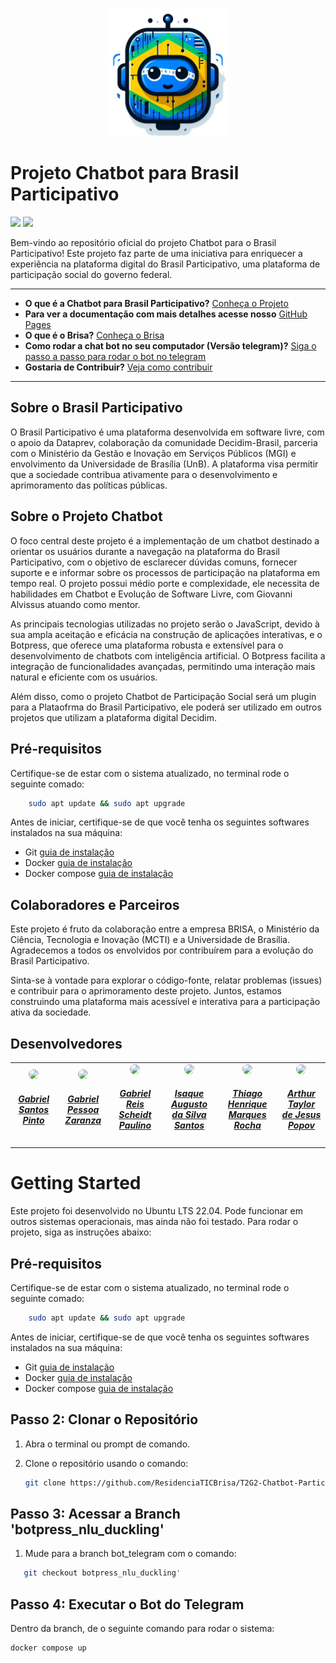 
<p align="center">
  <img src="https://github.com/ResidenciaTICBrisa/T2G2-Chatbot-Participacao-Social/blob/main/site/images/rasinha_logo.jpeg" width="190" />
</p>

# Projeto Chatbot para Brasil Participativo

<!-- badges -->
<a href="https://www.gnu.org/licenses/agpl-3.0.html"><img src="https://img.shields.io/badge/licence-AGPL3-green.svg"/></a>
<a href="https://botpress.com/docs/cloud/"><img src="https://img.shields.io/badge/Botpress-v12-blue.svg"/></a>

Bem-vindo ao repositório oficial do projeto Chatbot para o Brasil Participativo! Este projeto faz parte de uma iniciativa para enriquecer a experiência na plataforma digital do Brasil Participativo, uma plataforma de participação social do governo federal.

---
<!-- Links uteis: -->
* **O que é a Chatbot para Brasil Participativo?** [Conheça o Projeto](#sobre-o-projeto-chatbot)
* **Para ver a documentação com mais detalhes acesse nosso** [GitHub Pages](https://residenciaticbrisa.github.io/T2G2-Chatbot-Participacao-Social/)
* **O que é o Brisa?** [Conheça o Brisa](https://brisa.lappis.rocks/)
* **Como rodar a chat bot no seu computador (Versão telegram)?** [Siga o passo a passo para rodar o bot no telegram](#getting-started)
* **Gostaria de Contribuir?** [Veja como contribuir](https://residenciaticbrisa.github.io/T2G2-Chatbot-Participacao-Social/Pol%C3%ADticas/CONTRIBUTING/)

---

## Sobre o Brasil Participativo

O Brasil Participativo é uma plataforma desenvolvida em software livre, com o apoio da Dataprev, colaboração da comunidade Decidim-Brasil, parceria com o Ministério da Gestão e Inovação em Serviços Públicos (MGI) e envolvimento da Universidade de Brasília (UnB). A plataforma visa permitir que a sociedade contribua ativamente para o desenvolvimento e aprimoramento das políticas públicas.

## Sobre o Projeto Chatbot

O foco central deste projeto é a implementação de um chatbot destinado a orientar os usuários durante a navegação na plataforma do Brasil Participativo, com o objetivo de esclarecer dúvidas comuns, fornecer suporte e e informar sobre os processos de participação na plataforma em tempo real. O projeto possui médio porte e complexidade, ele necessita de habilidades em Chatbot e Evolução de Software Livre, com Giovanni Alvissus atuando como mentor.

As principais tecnologias utilizadas no projeto serão o JavaScript, devido à sua ampla aceitação e eficácia na construção de aplicações interativas, e o Botpress, que oferece uma plataforma robusta e extensível para o desenvolvimento de chatbots com inteligência artificial. O Botpress facilita a integração de funcionalidades avançadas, permitindo uma interação mais natural e eficiente com os usuários.

Além disso, como o projeto Chatbot de Participação Social será um plugin para a Plataofrma do Brasil Participativo, ele poderá ser utilizado em outros projetos que utilizam a plataforma digital Decidim.


## Pré-requisitos
Certifique-se de estar com o sistema atualizado, no terminal rode o seguinte comado:
```bash
    sudo apt update && sudo apt upgrade
```

Antes de iniciar, certifique-se de que você tenha os seguintes softwares instalados na sua máquina:

- Git [guia de instalação](https://git-scm.com/download/linux)
- Docker [guia de instalação](https://docs.docker.com/desktop/install/ubuntu/)
- Docker compose [guia de instalação](https://docs.docker.com/compose/install/)


## Colaboradores e Parceiros

Este projeto é fruto da colaboração entre a empresa BRISA, o Ministério da Ciência, Tecnologia e Inovação (MCTI) e a Universidade de Brasília. Agradecemos a todos os envolvidos por contribuírem para a evolução do Brasil Participativo.

Sinta-se à vontade para explorar o código-fonte, relatar problemas (issues) e contribuir para o aprimoramento deste projeto. Juntos, estamos construindo uma plataforma mais acessível e interativa para a participação ativa da sociedade.



## Desenvolvedores

<center>
<table style="margin-left: auto; margin-right: auto;">
    <tr>
        <td align="center">
            <a href="https://github.com/GabrielSPinto">
                <img style="border-radius: 50%;" src="https://avatars.githubusercontent.com/u/144184007?v=4" width="150px;"/>
                <h5 class="text-center">Gabriel Santos Pinto</h5>
            </a>
        </td>
        <td align="center">
            <a href="https://github.com/GZaranza">
                <img style="border-radius: 50%;" src="https://avatars.githubusercontent.com/u/116514986?v=4" width="150px;"/>
                <h5 class="text-center">Gabriel Pessoa Zaranza</h5>
            </a>
        </td>
        <td align="center">
            <a href="https://github.com/Gxaite">
                <img style="border-radius: 50%;" src="https://avatars.githubusercontent.com/u/111130521?v=4" width="150px;"/>
                <h5 class="text-center">Gabriel Reis Scheidt Paulino</h5>
            </a>
        </td>
        </td>
        <td align="center">
            <a href="https://github.com/seraphritt">
                <img style="border-radius: 50%;" src="https://avatars.githubusercontent.com/u/84244850?v=4" width="150px;"/>
                <h5 class="text-center">Isaque Augusto da Silva Santos</h5>
            </a>
        </td>
        <td align="center">
            <a href="https://github.com/ThiagoMarquesAeroespacial">
                <img style="border-radius: 50%;" src="https://avatars.githubusercontent.com/u/125684199?v=4" width="150px;"/>
                <h5 class="text-center">Thiago Henrique Marques Rocha</h5>
            </a>
        </td>
        <td align="center">
            <a href="https://github.com/Eruel6">
                <img style="border-radius: 50%;" src="https://avatars.githubusercontent.com/u/71983159?v=4" width="150px;"/>
                <h5 class="text-center">Arthur Taylor de Jesus Popov</h5>
            </a>
        </td>
</table>
</center>

# Getting Started

Este projeto foi desenvolvido no Ubuntu LTS 22.04. Pode funcionar em outros sistemas operacionais, mas ainda não foi testado. Para rodar o projeto, siga as instruções abaixo:

## Pré-requisitos
Certifique-se de estar com o sistema atualizado, no terminal rode o seguinte comado:
```bash
    sudo apt update && sudo apt upgrade
```
Antes de iniciar, certifique-se de que você tenha os seguintes softwares instalados na sua máquina:

- Git [guia de instalação](https://git-scm.com/download/linux)
- Docker [guia de instalação](https://docs.docker.com/desktop/install/ubuntu/)
- Docker compose [guia de instalação](https://docs.docker.com/compose/install/)

## Passo 2: Clonar o Repositório

1. Abra o terminal ou prompt de comando.
2. Clone o repositório usando o comando:

    ```bash
    git clone https://github.com/ResidenciaTICBrisa/T2G2-Chatbot-Participacao-Social
    ```

## Passo 3: Acessar a Branch 'botpress_nlu_duckling'

1. Mude para a branch bot_telegram com o comando:
 ```bash
    git checkout botpress_nlu_duckling'
```


## Passo 4: Executar o Bot do Telegram
Dentro da branch, de o seguinte comando para rodar o sistema:
```bash
docker compose up
```
